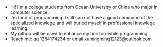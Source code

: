 - Hi! I'm a college students from Ocean University of China who major in computer science.
- I'm fond of programming. I still can not have a good command of the specialized knowlege and will buried myself in professional knowlege learning.
- My github will be used to enhance my horizon while programming.
- Reach me: qq 1264174234  or email xumingming12123@outlook.com


